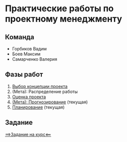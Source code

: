 # Практические работы по проектному менеджменту 

## Команда
- Горбиков Вадим
- Боев Максим
- Самарченко Валерия

## Фазы работ
1. [Выбор концепции проекта](./phase_1.md) 
2. (Мета): Распределение работы
3. [Оценка проекта](./phase_3.md)
4. [(Мета): Прогнозирование](./phase_4.md) (текущая)
5. [Планирование](./phase_5.md) (текущая)

## Задание
[==>Задание на курс<==](./task_description.md)